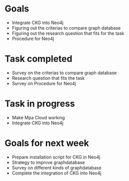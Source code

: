 # Goals
* Integrate CKG into Neo4j<br/>
* Figuring out the criterias to compare graph database <br/>
* Figuring out the research question that fits for the task<br/>
* Procedure for Neo4j<br/>

# Task completed
* Survey on the criterias to compare graph database
* Research question that fits the task
* Survey on Procedure for Neo4j



# Task in progress
* Make Mpa Cloud working
* Integrate CKG into Neo4j


# Goals for next week
* Prepare installation script for CKG in Neo4j
* Strategy to improve graphdatabase
* Survey on different kinds of graphdatabase
* Complete the integration of CKG into Neo4j

